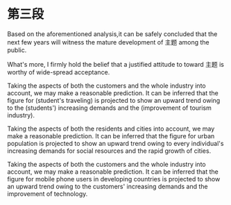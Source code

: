 # 第三段
Based on the aforementioned analysis,it can be safely concluded that the next few years will witness the 
mature development of 主题 among the public.

What's more, I firmly hold the belief that a justified attitude to toward 主题 is worthy of wide-spread acceptance.

   Taking the aspects of both the customers and the whole industry into account, we may make a reasonable prediction. 
It can be inferred that the figure for (student's traveling) is projected to show an upward trend owing to the (students') 
increasing demands and the (improvement of tourism industry).

   Taking the aspects of both the residents and cities into account, we may make a reasonable prediction. 
It can be inferred that the figure for urban population is projected to show an upward trend owing to every individual's 
increasing demands for social resources and the rapid growth of cities.

   Taking the aspects of both the customers and the whole industry into account, we may make a reasonable prediction. 
It can be inferred that the figure for mobile phone users in developing countries is projected to show an upward trend owing 
to the customers' increasing demands and the improvement of technology.

   
   
   
   
   
   
   
   
   
   
   
   
   
   
   
   
   
   
   
   
   
   
   
   
   
   
   
   
